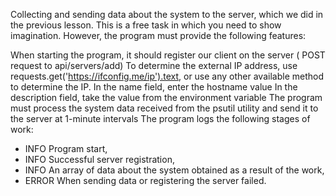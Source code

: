 Collecting and sending data about the system to the server, which we did in the previous lesson. This is a free task in which you need to show imagination. However, the program must provide the following features:

When starting the program, it should register our client on the server ( POST request to api/servers/add)
To determine the external IP address, use requests.get('https://ifconfig.me/ip').text, or use any other available method to determine the IP.
In the name field, enter the hostname value
In the description field, take the value from the environment variable
The program must process the system data received from the psutil utility and send it to the server at 1-minute intervals
The program logs the following stages of work:
- INFO Program start,
- INFO Successful server registration,
- INFO An array of data about the system obtained as a result of the work,
- ERROR When sending data or registering the server failed.
